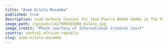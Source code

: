 ```yaml
---
title: "Aimé Kilolo Musamba"
published: true
description: Lead Defense Counsel for Jean-Pierre Bemba Gombo in The Prosecutor v. Jean-Pierre Bemba Gombo
image_path: /uploads/1427909365898_Kilolo.jpg
image_credit: "Photo courtesy of International Criminal Court"
country: central-african-republic
slug: aime-kilolo-musamba
---
```


